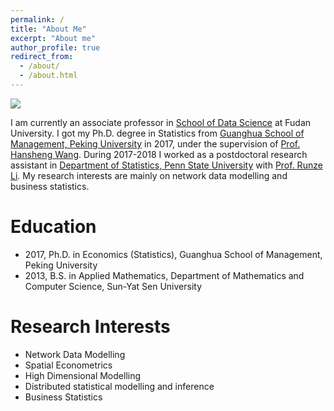 ```yaml
---
permalink: /
title: "About Me"
excerpt: "About me"
author_profile: true
redirect_from: 
  - /about/
  - /about.html
---
```


![](../images/webpage.jpg)

I am currently an associate professor in [School of Data Science](http://www.sds.fudan.edu.cn/wp/) at Fudan University. I got my Ph.D. degree in Statistics from [Guanghua School of Management, Peking University](http://www.gsm.pku.edu.cn/) in 2017, under the supervision of [Prof. Hansheng Wang](http://hansheng.gsm.pku.edu.cn/). During 2017-2018 I worked as a postdoctoral research assistant in [Department of Statistics, Penn State University](http://stat.psu.edu/) with [Prof. Runze Li](http://personal.psu.edu/ril4/). My research interests are mainly on network data modelling and business statistics. 


# Education

- 2017, Ph.D. in Economics (Statistics), Guanghua School of Management, Peking University
- 2013, B.S. in Applied Mathematics, Department of Mathematics and Computer Science, Sun-Yat Sen University

# Research Interests

- Network Data Modelling
- Spatial Econometrics
- High Dimensional Modelling
- Distributed statistical modelling and inference
- Business Statistics


